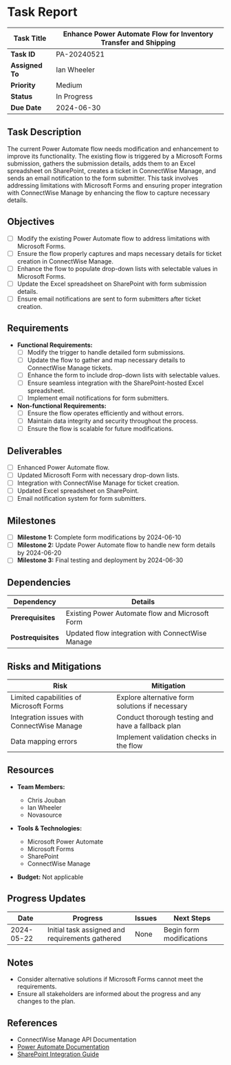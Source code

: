 # Task Report

| **Task Title**  | Enhance Power Automate Flow for Inventory Transfer and Shipping |
| --------------- | --------------------------------------------------------------- |
| **Task ID**     | PA-20240521                                                     |
| **Assigned To** | Ian Wheeler                                                     |
| **Priority**    | Medium                                                          |
| **Status**      | In Progress                                                     |
| **Due Date**    | 2024-06-30                                                      |

## Task Description

The current Power Automate flow needs modification and enhancement to improve its functionality. The existing flow is triggered by a Microsoft Forms submission, gathers the submission details, adds them to an Excel spreadsheet on SharePoint, creates a ticket in ConnectWise Manage, and sends an email notification to the form submitter. This task involves addressing limitations with Microsoft Forms and ensuring proper integration with ConnectWise Manage by enhancing the flow to capture necessary details.

## Objectives

- [ ]  Modify the existing Power Automate flow to address limitations with Microsoft Forms.
- [ ]  Ensure the flow properly captures and maps necessary details for ticket creation in ConnectWise Manage.
- [ ]  Enhance the flow to populate drop-down lists with selectable values in Microsoft Forms.
- [ ]  Update the Excel spreadsheet on SharePoint with form submission details.
- [ ]  Ensure email notifications are sent to form submitters after ticket creation.

## Requirements

- **Functional Requirements:**
    - [ ]  Modify the trigger to handle detailed form submissions.
    - [ ]  Update the flow to gather and map necessary details to ConnectWise Manage tickets.
    - [ ]  Enhance the form to include drop-down lists with selectable values.
    - [ ]  Ensure seamless integration with the SharePoint-hosted Excel spreadsheet.
    - [ ]  Implement email notifications for form submitters.

- **Non-functional Requirements:**
    - [ ]  Ensure the flow operates efficiently and without errors.
    - [ ]  Maintain data integrity and security throughout the process.
    - [ ]  Ensure the flow is scalable for future modifications.

## Deliverables

- [ ]  Enhanced Power Automate flow.
- [ ]  Updated Microsoft Form with necessary drop-down lists.
- [ ]  Integration with ConnectWise Manage for ticket creation.
- [ ]  Updated Excel spreadsheet on SharePoint.
- [ ]  Email notification system for form submitters.

## Milestones

- [ ]  **Milestone 1:** Complete form modifications by 2024-06-10
- [ ]  **Milestone 2:** Update Power Automate flow to handle new form details by 2024-06-20
- [ ]  **Milestone 3:** Final testing and deployment by 2024-06-30

## Dependencies

|**Dependency**|**Details**|
|---|---|
|**Prerequisites**|Existing Power Automate flow and Microsoft Form|
|**Postrequisites**|Updated flow integration with ConnectWise Manage|

## Risks and Mitigations

|**Risk**|**Mitigation**|
|---|---|
|Limited capabilities of Microsoft Forms|Explore alternative form solutions if necessary|
|Integration issues with ConnectWise Manage|Conduct thorough testing and have a fallback plan|
|Data mapping errors|Implement validation checks in the flow|

## Resources

- **Team Members:**
    - Chris Jouban
    - Ian Wheeler
    - Novasource

- **Tools & Technologies:**
    - Microsoft Power Automate
    - Microsoft Forms
    - SharePoint
    - ConnectWise Manage

- **Budget:** Not applicable

## Progress Updates

|**Date**|**Progress**|**Issues**|**Next Steps**|
|---|---|---|---|
|2024-05-22|Initial task assigned and requirements gathered|None|Begin form modifications|

## Notes

- Consider alternative solutions if Microsoft Forms cannot meet the requirements.
- Ensure all stakeholders are informed about the progress and any changes to the plan.

## References

- ConnectWise Manage API Documentation
- [Power Automate Documentation](https://learn.microsoft.com/en-us/power-automate/)
- [SharePoint Integration Guide](https://learn.microsoft.com/en-us/sharepoint/dev/)